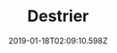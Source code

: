 ---
title: Destrier
artist: Agent Fresco
date: 2019-01-18T02:09:10.598Z
cover: agent-fresco.jpg
styles:
  - Progressive Rock
  - Progressive Metal
links:
  spotify: https://play.spotify.com/album/1syoohGc0fQAoJWy57XZUF
  youtube: https://music.youtube.com/playlist?list=OLAK5uy_ly2l_0CWU_yhpibZAyBMvd-ZGKA2r4Jrc
  applemusic: https://itunes.apple.com/us/album/destrier/1349662969?uo=4
  soundcloud: ""
  bandcamp: ""
  googleplay: https://play.google.com/music/m/Bblwxe55j7zb2nhq4vuhx2mrmxu?signup_if_needed=1
  deezer: https://www.deezer.com/album/57187212
---